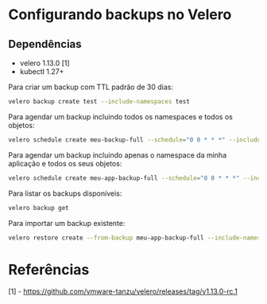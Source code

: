 # Configurando backups no Velero

## Dependências

* velero 1.13.0 [1]
* kubectl 1.27+


Para criar um backup com TTL padrão de 30 dias:

```bash
velero backup create test --include-namespaces test 
```

Para agendar um backup incluindo todos os namespaces e todos os objetos:

```bash
velero schedule create meu-backup-full --schedule="0 0 * * *" --include-resources '*' --include-namespaces '*' --ttl 24h
```

Para agendar um backup incluindo apenas o namespace da minha aplicação e todos os seus objetos:

```bash
velero schedule create meu-app-backup-full --schedule="0 0 * * *" --include-resources '*' --include-namespaces 'meu-namespace' --ttl 24h
```

Para listar os backups disponíveis:

```bash
velero backup get
```

Para importar um backup existente:

```bash
velero restore create --from-backup meu-app-backup-full --include-namespaces 'meu-namespace' --include-resources 'secrets'
```

# Referências

[1] - https://github.com/vmware-tanzu/velero/releases/tag/v1.13.0-rc.1